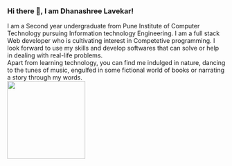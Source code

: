 ### Hi there 👋, I am Dhanashree Lavekar!  
I am a Second year undergraduate from Pune Institute of Computer Technology pursuing Information technology Engineering. I am a full stack Web developer who is cultivating interest in Competetive programming. I look forward to use my skills and develop softwares that can solve or help in dealing with real-life problems.  
Apart from learning technology, you can find me indulged in nature, dancing to the tunes of music, engulfed in some fictional world of books or narrating a story through my words.  
<img height="180em" src="https://github-readme-stats.vercel.app/api?username=dclavekar&show_icons=true&hide_border=true&&count_private=true&include_all_commits=true" />
